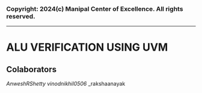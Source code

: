 ### Copyright: 2024(c) Manipal Center of Excellence. All rights reserved.
--------------------------------------------------------------------------
# ALU VERIFICATION USING UVM 
## Colaborators
_AnweshRShetty_
_vinodnikhil0506_
_rakshaanayak
